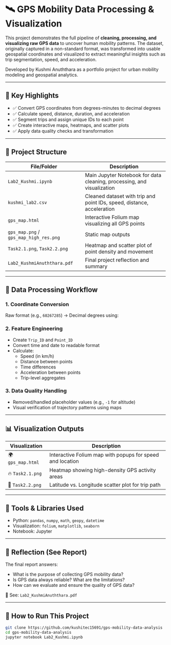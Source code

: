 # 🛰️ GPS Mobility Data Processing & Visualization

This project demonstrates the full pipeline of **cleaning, processing, and visualizing raw GPS data** to uncover human mobility patterns. The dataset, originally captured in a non-standard format, was transformed into usable geospatial coordinates and visualized to extract meaningful insights such as trip segmentation, speed, and acceleration.

Developed by Kushmi Anuththara as a portfolio project for urban mobility modeling and geospatial analytics.

---

## 📌 Key Highlights

- ✅ Convert GPS coordinates from degrees-minutes to decimal degrees
- ✅ Calculate speed, distance, duration, and acceleration
- ✅ Segment trips and assign unique IDs to each point
- ✅ Create interactive maps, heatmaps, and scatter plots
- ✅ Apply data quality checks and transformation

---

## 📁 Project Structure

| File/Folder                  | Description |
|------------------------------|-------------|
| `Lab2_Kushmi.ipynb`          | Main Jupyter Notebook for data cleaning, processing, and visualization |
| `kushmi_lab2.csv`            | Cleaned dataset with trip and point IDs, speed, distance, acceleration |
| `gps_map.html`               | Interactive Folium map visualizing all GPS points |
| `gps_map.png` / `gps_map_high_res.png` | Static map outputs |
| `Task2.1.png`, `Task2.2.png` | Heatmap and scatter plot of point density and movement |
| `Lab2_KushmiAnuththara.pdf` | Final project reflection and summary |

---

## 🔧 Data Processing Workflow

### 1. Coordinate Conversion

Raw format (e.g., `60267285`) → Decimal degrees using:

### 2. Feature Engineering

- Create `Trip_ID` and `Point_ID`
- Convert time and date to readable format
- Calculate:
  - Speed (in km/h)
  - Distance between points
  - Time differences
  - Acceleration between points
  - Trip-level aggregates

### 3. Data Quality Handling

- Removed/handled placeholder values (e.g., `-1` for altitude)
- Visual verification of trajectory patterns using maps

---

## 📊 Visualization Outputs

| Visualization | Description |
|---------------|-------------|
| 🌍 `gps_map.html` | Interactive Folium map with popups for speed and location |
| 🔥 `Task2.1.png` | Heatmap showing high-density GPS activity areas |
| 🧭 `Task2.2.png` | Latitude vs. Longitude scatter plot for trip path |

---

## 🧪 Tools & Libraries Used

- Python: `pandas`, `numpy`, `math`, `geopy`, `datetime`
- Visualization: `folium`, `matplotlib`, `seaborn`
- Notebook: Jupyter

---

## 📝 Reflection (See Report)

The final report answers:
- What is the purpose of collecting GPS mobility data?
- Is GPS data always reliable? What are the limitations?
- How can we evaluate and ensure the quality of GPS data?

📄 See: `Lab2_KushmiAnuththara.pdf`

---

## 🚀 How to Run This Project

```bash
git clone https://github.com/kushitec15691/gps-mobility-data-analysis
cd gps-mobility-data-analysis
jupyter notebook Lab2_Kushmi.ipynb
